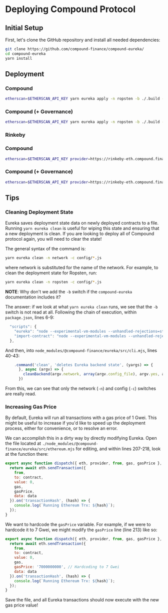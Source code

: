 # Deploying Compound Protocol

## Initial Setup

First, let's clone the GitHub repository and install all needed dependencies:

```sh
git clone https://github.com/compound-finance/compound-eureka/
cd compound-eureka
yarn install
```

## Deployment

### Compound
```sh
etherscan=$ETHERSCAN_API_KEY yarn eureka apply -n ropsten -b ./.build -c config/*.js -e eureka/{compound,testnet}.eureka
```

### Compound (+ Governance)
```sh
etherscan=$ETHERSCAN_API_KEY yarn eureka apply -n ropsten -b ./.build -c config/*.js -e eureka/{compound,testnet,testnet-gov}.eureka
```

### Rinkeby

### Compound
```sh
etherscan=$ETHERSCAN_API_KEY provider=https://rinkeby-eth.compound.finance yarn eureka apply -n ropsten -b ./.build -c config/*.js -e eureka/{compound,testnet,testnet-gov}.eureka
```

### Compound (+ Governance)
```sh
etherscan=$ETHERSCAN_API_KEY provider=https://rinkeby-eth.compound.finance yarn eureka apply -n ropsten -b ./.build -c config/*.js -e eureka/{compound,testnet,testnet-gov}.eureka
```

## Tips

### Cleaning Deployment State

Eureka saves deployment state data on newly deployed contracts to a file. Running `yarn eureka clean` is useful for wiping this state and ensuring that a new deployment is clean. If you are looking to deploy all of Compound protocol again, you will need to clear the state!

The general syntax of the command is:
```sh
yarn eureka clean -n network -c config/*.js
```
where network is substituted for the name of the network. For example, to clean the deployment state for Ropsten, run:
```sh
yarn eureka clean -n ropsten -c config/*.js
```

**NOTE**: Why don't we add the `-b` switch if the `compound-eureka` documentation includes it?

The answer: if we look at what `yarn eureka clean` runs, we see that the `-b` switch is not read at all. Following the chain of execution, within `package.json`, lines 6-9:
```js
  "scripts": {
    "eureka": "node --experimental-vm-modules --unhandled-rejections=strict node_modules/@compound-finance/eureka/src/cli.mjs",
    "import-contract": "node --experimental-vm-modules --unhandled-rejections=strict ./import_contract.mjs"
  },
```
And then, into `node_modules/@compound-finance/eureka/src/cli.mjs`, lines 40-43:
```js
    .command('clean', 'deletes Eureka backend state', (yargs) => {
      }, async (argv) => {
        cleanBackend(argv.network, array(argv.config_file), argv.yes, argv.verbose, argv.jsonrpc);
      })
```
From this, we can see that only the network (`-n`) and config (`-c`) switches are really read.

### Increasing Gas Price

By default, Eureka will run all transactions with a gas price of 1 Gwei. This might be useful to increase if you'd like to speed up the deployment process, either for convenience, or to resolve an error.

We can accomplish this in a dirty way by directly modifying Eureka. Open the file located at `./node_modules/@compound-finance/eureka/src/ethereum.mjs` for editing, and within lines 207-218, look at the function there:
```js
export async function dispatch({ eth, provider, from, gas, gasPrice }, contract, data) {
  return await eth.sendTransaction({
    from,
    to: contract,
    value: 0,
    gas,
    gasPrice,
    data: data
  }).on('transactionHash', (hash) => {
    console.log(`Running Ethereum Trx: ${hash}`);
  });
}
```

We want to hardcode the `gasPrice` variable. For example, if we were to hardcode it to 7 Gwei, we might modify the `gasPrice` line (line 213) like so:
```js
export async function dispatch({ eth, provider, from, gas, gasPrice }, contract, data) {
  return await eth.sendTransaction({
    from,
    to: contract,
    value: 0,
    gas,
    gasPrice: '7000000000', // Hardcoding to 7 Gwei
    data: data
  }).on('transactionHash', (hash) => {
    console.log(`Running Ethereum Trx: ${hash}`);
  });
}
```

Save the file, and all Eureka transactions should now execute with the new gas price value!
